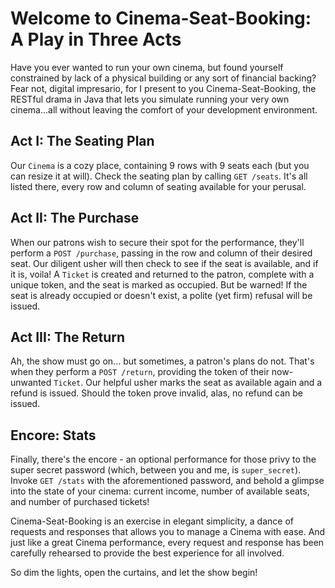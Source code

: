 # Welcome to Cinema-Seat-Booking: A Play in Three Acts

Have you ever wanted to run your own cinema, but found yourself constrained by lack of a physical building or any sort of financial backing? Fear not, digital impresario, for I present to you Cinema-Seat-Booking, the RESTful drama in Java that lets you simulate running your very own cinema...all without leaving the comfort of your development environment.

## Act I: The Seating Plan

Our `Cinema` is a cozy place, containing 9 rows with 9 seats each (but you can resize it at will). Check the seating plan by calling `GET /seats`. It's all listed there, every row and column of seating available for your perusal. 

## Act II: The Purchase

When our patrons wish to secure their spot for the performance, they'll perform a `POST /purchase`, passing in the row and column of their desired seat. Our diligent usher will then check to see if the seat is available, and if it is, voila! A `Ticket` is created and returned to the patron, complete with a unique token, and the seat is marked as occupied. But be warned! If the seat is already occupied or doesn't exist, a polite (yet firm) refusal will be issued.

## Act III: The Return

Ah, the show must go on... but sometimes, a patron's plans do not. That's when they perform a `POST /return`, providing the token of their now-unwanted `Ticket`. Our helpful usher marks the seat as available again and a refund is issued. Should the token prove invalid, alas, no refund can be issued.

## Encore: Stats

Finally, there's the encore - an optional performance for those privy to the super secret password (which, between you and me, is `super_secret`). Invoke `GET /stats` with the aforementioned password, and behold a glimpse into the state of your cinema: current income, number of available seats, and number of purchased tickets!

Cinema-Seat-Booking is an exercise in elegant simplicity, a dance of requests and responses that allows you to manage a Cinema with ease. And just like a great Cinema performance, every request and response has been carefully rehearsed to provide the best experience for all involved. 

So dim the lights, open the curtains, and let the show begin!

